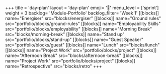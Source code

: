 +++
title = 'day-plan'
layout = 'day-plan'
emoji= '📝'
menu_level = ['sprint']
weight = 3
backlog= 'Module-Portfolio'
backlog_filter= 'Week 1'
[[blocks]]
name="Energiser"
src="blocks/energiser"
[[blocks]]
name="Ground rules"
src="portfolio/blocks/ground-rules"
[[blocks]]
name="Employability Skills"
src="portfolio/blocks/employability"
[[blocks]]
name="Morning Break"
src="blocks/morning-break"
[[blocks]]
name="Stand up"
src="portfolio/blocks/stand-up"
[[blocks]]
name="Guest Speaker"
src="portfolio/blocks/guest"
[[blocks]]
name="Lunch"
src="blocks/lunch"
[[blocks]]
name="Project Work"
src="portfolio/blocks/project"
[[blocks]]
name="Afternoon Break"
src="blocks/afternoon-break"
[[blocks]]
name="Project Work"
src="portfolio/blocks/project"
[[blocks]]
name="Retrospective"
src="blocks/retro"
+++
